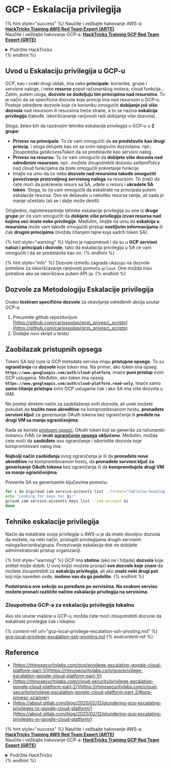 # GCP - Eskalacija privilegija

{% hint style="success" %}
Naučite i vežbajte hakovanje AWS-a:<img src="/.gitbook/assets/image.png" alt="" data-size="line">[**HackTricks Training AWS Red Team Expert (ARTE)**](https://training.hacktricks.xyz/courses/arte)<img src="/.gitbook/assets/image.png" alt="" data-size="line">\
Naučite i vežbajte hakovanje GCP-a: <img src="/.gitbook/assets/image (2).png" alt="" data-size="line">[**HackTricks Training GCP Red Team Expert (GRTE)**<img src="/.gitbook/assets/image (2).png" alt="" data-size="line">](https://training.hacktricks.xyz/courses/grte)

<details>

<summary>Podržite HackTricks</summary>

* Proverite [**planove pretplate**](https://github.com/sponsors/carlospolop)!
* **Pridružite se** 💬 [**Discord grupi**](https://discord.gg/hRep4RUj7f) ili [**telegram grupi**](https://t.me/peass) ili nas **pratite** na **Twitteru** 🐦 [**@hacktricks\_live**](https://twitter.com/hacktricks\_live)**.**
* **Podelite hakovanje trikova slanjem PR-ova na** [**HackTricks**](https://github.com/carlospolop/hacktricks) i [**HackTricks Cloud**](https://github.com/carlospolop/hacktricks-cloud) github repozitorijume.

</details>
{% endhint %}

## Uvod u Eskalaciju privilegija u GCP-u <a href="#introduction-to-gcp-privilege-escalation" id="introduction-to-gcp-privilege-escalation"></a>

GCP, kao i svaki drugi oblak, ima neke **principale**: korisnike, grupe i servisne naloge, i neke **resurse** poput računarskog motora, cloud funkcija...\
Zatim, putem uloga, **dozvole se dodeljuju tim principima nad resursima**. To je način da se specificira dozvole koje princip ima nad resursom u GCP-u.\
Postoje određene dozvole koje će korisniku omogućiti **dobijanje još više dozvola** nad resursom ili resursima treće strane, a to se naziva **eskalcija privilegija** (takođe, iskorišćavanje ranjivosti radi dobijanja više dozvola).

Stoga, želeo bih da razdvojim tehnike eskalacije privilegija u GCP-u u **2 grupe**:

* **Privesc na principala**: To će vam omogućiti da **se predstavite kao drugi princip**, i stoga delujete kao on sa svim njegovim dozvolama. npr.: Zloupotreba _getAccessToken_ da se predstavite kao servisni nalog.
* **Privesc na resursu**: To će vam omogućiti da **dobijete više dozvola nad određenim resursom**. npr.: možete zloupotrebiti dozvolu _setIamPolicy_ nad cloud funkcijama da biste omogućili pokretanje funkcije.
* Imajte na umu da će neke **dozvole nad resursima takođe omogućiti povezivanje proizvoljnog servisnog naloga** sa resursom. To znači da ćete moći da pokrenete resurs sa SA, uđete u resurs i **ukradete SA token**. Stoga, to će vam omogućiti da eskalirate na principala putem eskalacije resursa. Ovo se dešavalo u nekoliko resursa ranije, ali sada je manje učestalo (ali se i dalje može desiti).

Očigledno, najinteresantnije tehnike eskalacije privilegija su one iz **druge grupe** jer će vam omogućiti da **dobijete više privilegija izvan resursa nad kojima već imate neke privilegije**. Međutim, imajte na umu da **eskalcija u resursima** može vam takođe omogućiti pristup **osetljivim informacijama** ili čak **drugim principima** (možda čitanjem tajne koja sadrži token SA).

{% hint style="warning" %}
Važno je napomenuti i da su u **GCP servisni nalozi i principali i dozvole**, tako da eskalacija privilegija u SA će vam omogućiti i da se predstavite kao on.
{% endhint %}

{% hint style="info" %}
Dozvole između zagrada ukazuju na dozvole potrebne za iskorišćavanje ranjivosti pomoću `gcloud`. One možda nisu potrebne ako se iskorišćava putem API-ja.
{% endhint %}

## Dozvole za Metodologiju Eskalacije privilegija

Ovako **testiram specifične dozvole** za obavljanje određenih akcija unutar GCP-a.

1. Preuzmite github repozitorijum [https://github.com/carlospolop/gcp\_privesc\_scripts](https://github.com/carlospolop/gcp\_privesc\_scripts)
2. Dodajte novi skript u tests/

## Zaobilazak pristupnih opsega <a href="#bypassing-access-scopes" id="bypassing-access-scopes"></a>

Tokeni SA koji cure iz GCP metadata servisa imaju **pristupne opsege**. To su **ograničenja** na **dozvole** koje token ima. Na primer, ako token ima opseg **`https://www.googleapis.com/auth/cloud-platform`**, imaće **puni pristup** svim GCP uslugama. Međutim, ako token ima opseg **`https://www.googleapis.com/auth/cloud-platform.read-only`**, imaće samo **samo čitanje pristupa** svim GCP uslugama čak i ako SA ima više dozvola u IAM.

Ne postoji direktni način za zaobilaženje ovih dozvola, ali uvek možete pokušati da **tražite nove akreditive** na kompromitovanom hostu, **pronađete servisni ključ** za generisanje OAuth tokena bez ograničenja ili **pređete na drugi VM sa manje ograničenjima**.

Kada se koriste [pristupni opsezi](https://cloud.google.com/compute/docs/access/service-accounts#accesscopesiam), OAuth token koji se generiše za računarski instancu (VM) će **imati** [**ograničenje opsega**](https://oauth.net/2/scope/) **uključeno**. Međutim, možda ćete moći da **zaobiđete** ovo ograničenje i iskoristite dozvole koje kompromitovani nalog ima.

**Najbolji način zaobiđanja** ovog ograničenja je ili da **pronađete nove akreditive** na kompromitovanom hostu, da **pronađete servisni ključ za generisanje OAuth tokena** bez ograničenja ili da **kompromitujete drugi VM sa manje ograničenjima**.

Proverite SA sa generisanim ključevima pomoću:
```bash
for i in $(gcloud iam service-accounts list --format="table[no-heading](email)"); do
echo "Looking for keys for $i:"
gcloud iam service-accounts keys list --iam-account $i
done
```
## Tehnike eskalacije privilegija

Način da eskalirate svoje privilegije u AWS-u je da imate dovoljno dozvola da možete, na neki način, pristupiti privilegijama drugih servisnih naloga/korisnika/grupa. Povezivanje eskalacija dok ne dobijete administratorski pristup organizaciji.

{% hint style="warning" %}
GCP ima **stotine** (ako ne i hiljade) **dozvola** koje entitet može dobiti. U ovoj knjizi možete pronaći **sve dozvole koje znam** da možete zloupotrebiti za **eskalciju privilegija**, ali ako **znate neki drugi put** koji nije naveden ovde, **molimo vas da ga podelite**.
{% endhint %}

**Podstranice ove sekcije su poređane po servisima. Na svakom servisu možete pronaći različite načine eskalacije privilegija na servisima.**

### Zloupotreba GCP-a za eskalaciju privilegija lokalno

Ako ste unutar mašine u GCP-u, možda ćete moći zloupotrebiti dozvole da eskalirate privilegije čak i lokalno:

{% content-ref url="gcp-local-privilege-escalation-ssh-pivoting.md" %}
[gcp-local-privilege-escalation-ssh-pivoting.md](gcp-local-privilege-escalation-ssh-pivoting.md)
{% endcontent-ref %}

## Reference

* [https://rhinosecuritylabs.com/gcp/privilege-escalation-google-cloud-platform-part-1/](https://rhinosecuritylabs.com/gcp/privilege-escalation-google-cloud-platform-part-1/)
* [https://rhinosecuritylabs.com/cloud-security/privilege-escalation-google-cloud-platform-part-2/](https://rhinosecuritylabs.com/cloud-security/privilege-escalation-google-cloud-platform-part-2/#gcp-privesc-scanner)
* [https://about.gitlab.com/blog/2020/02/12/plundering-gcp-escalating-privileges-in-google-cloud-platform/](https://about.gitlab.com/blog/2020/02/12/plundering-gcp-escalating-privileges-in-google-cloud-platform/)

{% hint style="success" %}
Naučite i vežbajte hakovanje AWS-a:<img src="/.gitbook/assets/image.png" alt="" data-size="line">[**HackTricks Training AWS Red Team Expert (ARTE)**](https://training.hacktricks.xyz/courses/arte)<img src="/.gitbook/assets/image.png" alt="" data-size="line">\
Naučite i vežbajte hakovanje GCP-a: <img src="/.gitbook/assets/image (2).png" alt="" data-size="line">[**HackTricks Training GCP Red Team Expert (GRTE)**<img src="/.gitbook/assets/image (2).png" alt="" data-size="line">](https://training.hacktricks.xyz/courses/grte)

<details>

<summary>Podržite HackTricks</summary>

* Proverite [**planove pretplate**](https://github.com/sponsors/carlospolop)!
* **Pridružite se** 💬 [**Discord grupi**](https://discord.gg/hRep4RUj7f) ili [**telegram grupi**](https://t.me/peass) ili nas **pratite** na **Twitteru** 🐦 [**@hacktricks\_live**](https://twitter.com/hacktricks\_live)**.**
* **Podelite hakovanje trikova slanjem PR-ova na** [**HackTricks**](https://github.com/carlospolop/hacktricks) i [**HackTricks Cloud**](https://github.com/carlospolop/hacktricks-cloud) github repozitorijume.

</details>
{% endhint %}
